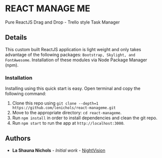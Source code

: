 # REACT MANAGE ME

Pure ReactJS Drag and Drop - Trello style Task Manager

## Details

This custom built ReactJS application is light weight and only takes advantage of the following packages: `Bootstrap, Skylight, and FontAwesome`. Installation of these modules via Node Package Manager (npm).

### Installation

Installing using this quick start is easy. Open terminal and copy the following command:

1. Clone this repo using `git clone --depth=1 https://github.com/lenichols/react-manageme.git`
2. Move to the appropriate directory: `cd react-manageme`.<br />
3. Run `npm install` in order to install dependencies and clean the git repo.<br />
4. Run `npm start` to run the app at `http://localhost:3000`.


## Authors

* **La Shauna Nichols** - *Initial work* - [NightVision](https://github.com/lenichols)
